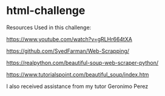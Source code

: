 # html-challenge

Resources Used in this challenge:

https://www.youtube.com/watch?v=gRLHr664tXA

https://github.com/SyedFarman/Web-Scrapping/

https://realpython.com/beautiful-soup-web-scraper-python/

https://www.tutorialspoint.com/beautiful_soup/index.htm

I also received assistance from my tutor Geronimo Perez